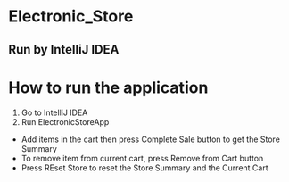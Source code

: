 # Electronic_Store
## Run by IntelliJ IDEA
# How to run the application
1. Go to IntelliJ IDEA
2. Run ElectronicStoreApp
  - Add items in the cart then press Complete Sale button to get the Store Summary
  - To remove item from current cart, press Remove from Cart button
  - Press REset Store to reset the Store Summary and the Current Cart

